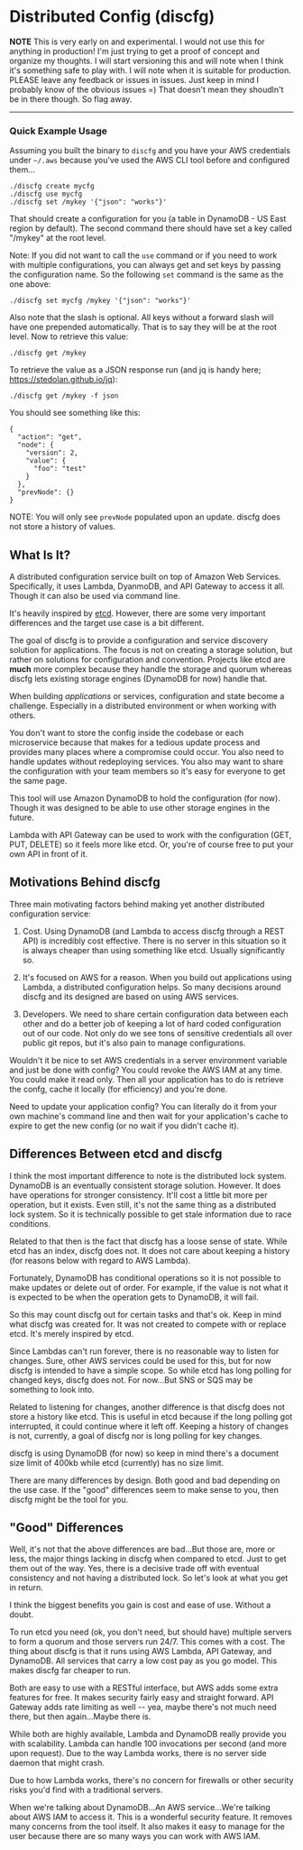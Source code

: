 # Distributed Config (discfg)

**NOTE** This is very early on and experimental. I would not use this for anything in production!
I'm just trying to get a proof of concept and organize my thoughts. I will start versioning this
and will note when I think it's something safe to play with. I will note when it is suitable
for production. PLEASE leave any feedback or issues in issues. Just keep in mind I probably
know of the obvious issues =) That doesn't mean they shoudln't be in there though. So flag away.

------

### Quick Example Usage

Assuming you built the binary to ```discfg``` and you have your AWS credentials under ```~/.aws``` 
because you've used the AWS CLI tool before and configured them...

```
./discfg create mycfg    
./discfg use mycfg    
./discfg set /mykey '{"json": "works"}'    
```

That should create a configuration for you (a table in DynamoDB - US East region by default). 
The second command there should have set a key called "/mykey" at the root level.

Note: If you did not want to call the ```use``` command or if you need to work with multiple configurations,
you can always get and set keys by passing the configuration name. So the following ```set``` command is
the same as the one above:

```
./discfg set mycfg /mykey '{"json": "works"}'
```

Also note that the slash is optional. All keys without a forward slash will have one prepended automatically. 
That is to say they will be at the root level. Now to retrieve this value:

```
./discfg get /mykey
```

To retrieve the value as a JSON response run (and jq is handy here; https://stedolan.github.io/jq):

```
./discfg get /mykey -f json
```

You should see something like this:

```
{
  "action": "get",
  "node": {
    "version": 2,
    "value": {
      "foo": "test"
    }
  },
  "prevNode": {}
}
```

NOTE: You will only see ```prevNode``` populated upon an update. discfg does not store a history
of values.

## What Is It?

A distributed configuration service built on top of Amazon Web Services. Specifically, it uses 
Lambda, DyanmoDB, and API Gateway to access it all. Though it can also be used via command line.

It's heavily inspired by [etcd](https://github.com/coreos/etcd). However, there are some very
important differences and the target use case is a bit different.

The goal of discfg is to provide a configuration and service discovery solution for applications. 
The focus is not on creating a storage solution, but rather on solutions for configuration and
convention. Projects like etcd are **much** more complex because they handle the storage and 
quorum whereas discfg lets existing storage engines (DynamoDB for now) handle that.


When building _applications_ or services, configuration and state become a challenge. Especially 
in a distributed environment or when working with others.

You don't want to store the config inside the codebase or each microservice because that makes for
a tedious update process and provides many places where a compromise could occur. You also need
to handle updates without redeploying services. You also may want to share the configuration with 
your team members so it's easy for everyone to get the same page.

This tool will use Amazon DynamoDB to hold the configuration (for now). Though it was designed to 
be able to use other storage engines in the future.

Lambda with API Gateway can be used to work with the configuration (GET, PUT, DELETE) so it feels 
more like etcd. Or, you're of course free to put your own API in front of it.

## Motivations Behind discfg

Three main motivating factors behind making yet another distributed configuration service:

1. Cost. Using DynamoDB (and Lambda to access discfg through a REST API) is incredibly cost effective. 
There is no server in this situation so it is always cheaper than using something like etcd. Usually 
significantly so.

2. It's focused on AWS for a reason. When you build out applications using Lambda, a distributed 
configuration helps. So many decisions around discfg and its designed are based on using AWS services.

3. Developers. We need to share certain configuration data between each other and do a better job of 
keeping a lot of hard coded configuration out of our code. Not only do we see tons of sensitive credentials
all over public git repos, but it's also pain to manage configurations.

Wouldn't it be nice to set AWS credentials in a server environment variable and just be done with config? 
You could revoke the AWS IAM at any time. You could make it read only. Then all your application has to do 
is retrieve the confg, cache it locally (for efficiency) and you're done.

Need to update your application config? You can literally do it from your own machine's command line and
then wait for your application's cache to expire to get the new config (or no wait if you didn't cache it).

## Differences Between etcd and discfg

I think the most important difference to note is the distributed lock system. DynamoDB is an eventually
consistent storage solution. However. It does have operations for stronger consistency. It'll cost a little
bit more per operation, but it exists. Even still, it's not the same thing as a distributed lock system.
So it is technically possible to get stale information due to race conditions.

Related to that then is the fact that discfg has a loose sense of state. While etcd has an index, discfg
does not. It does not care about keeping a history (for reasons below with regard to AWS Lambda).

Fortunately, DynamoDB has conditional operations so it is not possible to make updates or delete out of order.
For example, if the value is not what it is expected to be when the operation gets to DynamoDB, it will fail.

So this may count discfg out for certain tasks and that's ok. Keep in mind what discfg was created for. 
It was not created to compete with or replace etcd. It's merely inspired by etcd.

Since Lambdas can't run forever, there is no reasonable way to listen for changes. Sure, other AWS services
could be used for this, but for now discfg is intended to have a simple scope. So while etcd has long polling 
for changed keys, discfg does not. For now...But SNS or SQS may be something to look into.

Related to listening for changes, another difference is that discfg does not store a history like etcd. 
This is useful in etcd because if the long polling got interrupted, it could continue where it left off.
Keeping a history of changes is not, currently, a goal of discfg nor is long polling for key changes.

discfg is using DynamoDB (for now) so keep in mind there's a document size limit of 400kb while etcd 
(currently) has no size limit.

There are many differences by design. Both good and bad depending on the use case. If the "good" differences
seem to make sense to you, then discfg might be the tool for you.

## "Good" Differences

Well, it's not that the above differences are bad...But those are, more or less, the major things lacking
in discfg when compared to etcd. Just to get them out of the way. Yes, there is a decisive trade off with 
eventual consistency and not having a distributed lock. So let's look at what you get in return.

I think the biggest benefits you gain is cost and ease of use. Without a doubt.

To run etcd you need (ok, you don't need, but should have) multiple servers to form a quorum and those servers 
run 24/7. This comes with a cost. The thing about discfg is that it runs using AWS Lambda, API Gateway, and 
DynamoDB. All services that carry a low cost pay as you go model. This makes discfg far cheaper to run.

Both are easy to use with a RESTful interface, but AWS adds some extra features for free. It makes security
fairly easy and straight forward. API Gateway adds rate limiting as well -- yea, maybe there's not much 
need there, but then again...Maybe there is.

While both are highly available, Lambda and DynamoDB really provide you with scalability. Lambda can
handle 100 invocations per second (and more upon request). Due to the way Lambda works, there is no 
server side daemon that might crash.

Due to how Lambda works, there's no concern for firewalls or other security risks you'd find with 
a traditional servers.

When we're talking about DynamoDB...An AWS service...We're talking about AWS IAM to access it. This is 
a wonderful security feature. It removes many concerns from the tool itself. It also makes it easy to manage
for the user because there are so many ways you can work with AWS IAM.